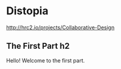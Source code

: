 # Distopia

http://hrc2.io/projects/Collaborative-Design

## The First Part **h2**

Hello! Welcome to the first part.